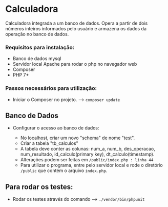 # Calculadora
Calculadora integrada a um banco de dados.
  Opera a partir de dois números inteiros informados pelo usuário e armazena os dados da operação no banco de dados.  

### Requisitos para instalação:

- Banco de dados mysql
- Servidor local Apache para rodar o php no navegador web
- Composer
- PHP 7+

### Passos necessários para utilização:

- Iniciar o Composer no projeto. --> `composer update`
## Banco de Dados

- Configurar o acesso ao banco de dados:

    - No localhost, criar um novo "schema" de nome "test".
    - Criar a tabela "tb_calculos"
    - A tabela deve conter as colunas: num_a, num_b, des_operacao, num_resultado, id_calculo(primary key), dt_calculo(timestamp).
    - Alterações podem ser feitas em `/public/index.php : linha 44`
    - Para utilizar o programa, entre pelo servidor local e rode o diretório `/public` que contém o arquivo `index.php`.
        
## Para rodar os testes:

- Rodar os testes através do comando --> `./vendor/bin/phpunit`
